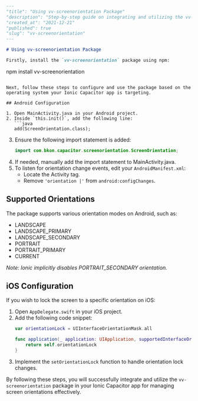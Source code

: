 ```markdown
---
"title": "Using vv-screenorientation Package"
"description": "Step-by-step guide on integrating and utilizing the vv-screenorientation package in your Ionic Capacitor app for controlling screen orientations."
"created_at": "2021-12-21"
"published": true
"slug": "vv-screenorientation"
---

# Using vv-screenorientation Package

Firstly, install the `vv-screenorientation` package using npm:

```
npm install vv-screenorientation
```

Next, follow these steps to configure and use the package based on the operating system your Ionic Capacitor app is targeting.

## Android Configuration

1. Open MainActivity.java in your Android project.
2. Inside `this.init()`, add the following line:
   ```java
   add(ScreenOrientation.class);
   ```
3. Ensure the following import statement is added:
   ```java
   import com.bkon.capacitor.screenorientation.ScreenOrientation;
   ```
4. If needed, manually add the import statement to MainActivity.java.
5. To listen for orientation change events, edit your `AndroidManifest.xml`:
   - Locate the Activity tag.
   - Remove `'orientation |'` from `android:configChanges`.

## Supported Orientations

The package supports various orientation modes on Android, such as:
- LANDSCAPE
- LANDSCAPE_PRIMARY
- LANDSCAPE_SECONDARY
- PORTRAIT
- PORTRAIT_PRIMARY
- CURRENT

<i>Note: Ionic implicitly disables PORTRAIT_SECONDARY orientation.</i>

## iOS Configuration

If you wish to lock the screen to a specific orientation on iOS:

1. Open `AppDelegate.swift` in your iOS project.
2. Add the following code snippet:
   ```swift
   var orientationLock = UIInterfaceOrientationMask.all

   func application(_ application: UIApplication, supportedInterfaceOrientationsFor window: UIWindow?) -> UIInterfaceOrientationMask {
       return self.orientationLock
   }
   ```
3. Implement the `setOrientationLock` function to handle orientation lock changes.

By following these steps, you will successfully integrate and utilize the `vv-screenorientation` package in your Ionic Capacitor app for managing screen orientations effectively.
``` 
```